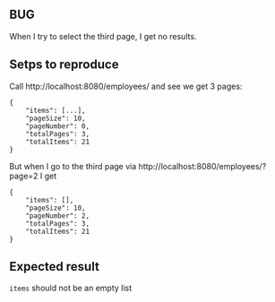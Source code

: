 ## BUG

When I try to select the third page, I get no results.

## Setps to reproduce

Call http://localhost:8080/employees/ and see we get 3 pages:

    {
        "items": [...],
        "pageSize": 10,
        "pageNumber": 0,
        "totalPages": 3,
        "totalItems": 21
    }

But when I go to the third page via http://localhost:8080/employees/?page=2 I get

    {
        "items": [],
        "pageSize": 10,
        "pageNumber": 2,
        "totalPages": 3,
        "totalItems": 21
    }

## Expected result

`items` should not be an empty list